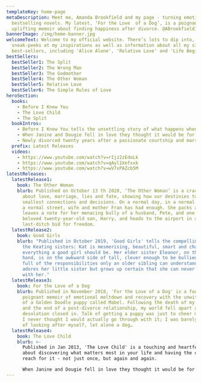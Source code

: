 ```yaml
---
templateKey: home-page
metaDescription: Meet me, Amanda Brookfield and my page - turning emotional
  bestselling novels. My latest, ‘For the Love  of a Dog’, is a poignant,
  uplifting memoir about finding happiness after divorce. @ABrookfield1
bannerImage: /img/home-banner.jpg
welcomeText: Welcome to my official website. There’s lots to dip into, with
  sneak-peeks at my inspirations as well as information about all my sixteen
  best-sellers, including 'Alice Alone', 'Relative Love' and 'Life Begins'.
bestSellers:
  bestSeller1: The Split
  bestSeller2: The Wrong Man
  bestSeller3: The Godmother
  bestSeller4: The Other Woman
  bestSeller5: Relative Love
  bestSeller6: The Simple Rules of Love
heroSection:
  books:
    - Before I Knew You
    - The Love Child
    - The Split
  bookIntros:
    - Before I Knew You tells the unsettling story of what happens when two very different families swap houses across the Atlantic one August. William and Beth, newly-weds from Connecticut, need to visit London so that William can spend time with his three sons from his first marriage, while Sophie and Andrew, who have two teenage daughters, are looking for a holiday that might rescue them both from the daily grind and a gradual disintegration of their relationship.
    - When Janine and Dougie fell in love they thought it would be for ever.Fifteen years later their relationship is well and truly over, their daughter Stevie their one remaining connection.
    - Newly divorced twenty years after a passionate courtship and marriage, Esther's and Lucas's lives are veering off course, as are the inner worlds of their two grown-up children. But can a family ever really be sliced in two?
  prefix: Latest Releases
  videos:
    - https://www.youtube.com/watch?v=rIjz2zEdoLk
    - https://www.youtube.com/watch?v=qAyl1Xefxxk
    - https://www.youtube.com/watch?v=wV7xPAZcb5M
latestReleases:
  latestRelease1:
    book: The Other Woman
    blurb: Published on October 13 th 2020, ‘The Other Woman’ is a crackling story
      about love, marriage, lies and fate, showing how our destinies turn on the
      smallest connections and decisions. On a normal day, in a normal house, on
      a normal street, wife and mother Fran has had enough. She packs a case,
      leaves a note for her menacing bully of a husband, Pete, and one for her
      beloved twenty-year-old son, Harry, and heads to the airport in a
      last-ditch bid for freedom.
  latestRelease2:
    book: Good Girls
    blurb: "Published in October 2019, 'Good Girls' tells the compelling story of
      the Keating sisters: Kat is mesmerising, beautiful, smart and charming -
      everything a good girl should be. Her elder sister Eleanor, on the other
      hand, is on the awkward side of tall, clever enough to be bullied, and
      full of the responsibilities only an older sibling can understand. She
      adores her little sister but grows up certain that she can never compete
      with her."
  latestRelease3:
    book: For the Love of a Dog
    blurb: Published in November 2018, 'For the Love of a Dog' is a funny and
      poignant memoir of emotional meltdown and recovery with the unwitting aid
      of a Golden Doodle puppy called Mabel. Following the death of my mother
      and the end of a post-divorce relationship, my world fell apart and
      desolation closed in. Talk of getting a puppy was just to cheer myself up.
      I never thought I would actually go through with it; I was barely capable
      of looking after myself, let alone a dog…
  latestRelease4:
    book: The Love Child
    blurb: >-
      Published in Jan 2013, 'The Love Child' is a touching and heartfelt story
      about discovering what matters most in your life and having the courage to
      reach for it - not just once, but again and again.

      When Janine and Dougie fell in love they thought it would be for ever. Fifteen years later their relationship is well and truly over, their daughter Stevie their one remaining connection...
---
```


